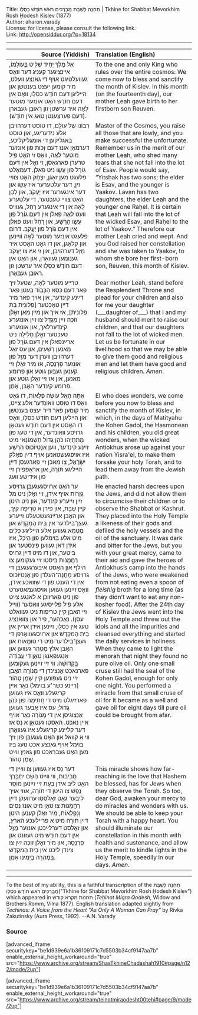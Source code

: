 <html>
<head></head>
<body>
Title: תְּחִנָה לְשַׁבָּת מְבָרְכִים רֹאשׁ חוֹדֶשׁ כִּסְלֵו | Tkhine for Shabbat Mevorkhim Rosh Ḥodesh Kislev (1877)<br />
Author: aharon.varady<br />
License: for license, please consult the following link.<br />
Link: <a href="http://opensiddur.org/?p=18134">http://opensiddur.org/?p=18134</a>
<p />
<hr />

<table style="margin-left: auto;margin-right: auto;" class="draggable">
<thead><tr><th id="x" style="text-align: right;">Source (Yiddish)</th><th style="text-align: left;">Translation (English)</th></tr></thead>
<tbody>
<tr>
<td style="vertical-align:top;" width="46%">
<div class="yiddish"><span lang="he">
אֵל מֶלֶךְ יָחִיד שַׁלִיט בְּעוֹלָמוֹ, אײנציגער קעניג דער װאָס געװעלטיגט אױף די גאנצע װעלט, מיר קומען יעצט בּענטשן און הײליגן דעם חוֹדֶשׁ כִּסְלֵו, װאָס אין דעם חוֹדֶשׁ האָט אונזער מוטער לֵאָה איר ערשטן זון רְאוּבֵן געבּארן (דעם פערצענטן טאג אין חוֹדֶשׁ). 
</span></div>
</td>
 
<td style="vertical-align:top;" width="53%">
<div class="english">
To the one and only King who rules over the entire cosmos: We come now to bless and sanctify the month of Kislev. In this month (on the fourteenth day), our mother Leah gave birth to her firstborn son Reuven. 
</div></td>
</tr>


<tr>
<td style="vertical-align:top;" width="46%">
<div class="yiddish"><span lang="he">
רִבּוֹנוֹ שֶׁל עוֹלָם, דו טוסט דערהױבּן אלע נידעריגע, און טוסט בּאגליקען די אומגליקליכע, דערמאָן אונז דעם זְכוּת פון אונזער מוטער לֵאָה, װאָס זי האָט פיל טרערן פארגאָסן, זי זאָל אין דעם גוֹרָל פון עֵשָׂו ניט פאלן. דעמאָלט פלעגט מען זאָגן, יִצְחָק האָט צװײ זין, דער עלטערער איז עֵשָׂו און דער אינגערער איז יַעֲקֹב, און לָבָן האָט צװײ טעכטער, די עלטערע לֵאָה און די אינגערע רָחֵל, געװיס װעט לֵאָה פאלן אין דעם גוֹרָל פון עֵשָׂו הָרָשָׁע, און רָחֵל װעט פאלן אין דעם גוֹרָל פון יַעֲקֹב. דרום פלעגט אונזער מוטער לֵאָה װײנען און קלאָגן, און דו גאָט האָסט איר מַזָּל דערהױבּן, און זי איז צו יַעֲקֹב גענומען געװאָרן, און האָט אין דעם חוֹדֶשׁ כִּסְלֵו איר ערשטן זון רְאוּבֵן געבּאָרן.
</span></div>
</td>
 
<td style="vertical-align:top;" width="53%">
<div class="english">
Master of the Cosmos, you raise all those that are lowly, and you make successful the unfortunate. Remember us in the merit of our mother Leah, who shed many tears that she not fall into the lot of Esav. People would say, “Yitsḥak has two sons; the elder is Esav, and the younger is Yaakov. Lavan has two daughters, the elder Leah and the younger one Raḥel. It is certain that Leah will fall into the lot of the wicked Esav, and Raḥel to the lot of Yaakov.” Therefore our mother Leah cried and wept. And you God raised her constellation and she was taken to Yaakov, to whom she bore her first-born son, Reuven, this month of Kislev.
</div></td>
</tr>


<tr>
<td style="vertical-align:top;" width="46%">
<div class="yiddish"><span lang="he">
טרײע מוטער לֵאָה, שטעל זיך פאר דעם כִּסֵא הַכָּבוֹד בּעטן פאר דײַנע קינדער, און אױך פאר מיר דײַן טאָכטער [פלונית בת פלונית], אז איך און מײַן מאן זאָלן זוֹכֶה זײַן מְגַדֵל צו זײַן אונזערע קינדערלאך, און אונזערע טעכטער זאָלן חָלִילָה ניט ארײַנפאלן אין דעם גוֹרָל פון מאנען רְשָׁעִים, און עס זאָל דערהױבּן װערן דער מַזָּל פון אונזער פַּרְנָסָה, אז מיר זאָלן זײ קענען געבּען גוטע און פרומע מאנען, און אז זײ זאָלן גוטע און פרומע קינדער האָבּן, אָמֵן.
</span></div>
</td>
 
<td style="vertical-align:top;" width="53%">
<div class="english">
Dear mother Leah, stand before the Resplendent Throne and plead for your children and also for me your daughter (___daughter of___) that I and my husband should merit to raise our children, and that our daughters not fall to the lot of wicked men. Let us be fortunate in our livelihood so that we may be able to give them good and religious men and let them have good and religious children. <em>Amen</em>.
</div></td>
</tr>


<tr>
<td style="vertical-align:top;" width="46%">
<div class="yiddish"><span lang="he">
אַתָּה הָאֵל עוֹשֶׂה פְלָאוֹת, דו גאָט װאָס דו טוסט װאונדער אלע צײַט, מיר קומען פאר דיר יעצט בענטשן און הײליגן דעם חוֹדֶשׁ כִּסְלֵו, װאָס דו האָסט אין דעם חוֹדֶשׁ געטאָן גרױסע װאונדער, אין די טעג פון מַתִּתְיָהוּ כֹּהֵן גָדוֹל חַשְׁמוֹנָאִי מיט זײַנע קינדער, װען אַנְטִיוֹכוּס הָרָשָׁע איז אױפגעשטאנען אױף דײַן פאָלק יִשְׂרָאֵל, צו מאכן זײ פארגעסן דײַן הײליגע תּוֹרָה, און אראָפּפירן זײ פון אידישע װעג׃ 
</span></div>
</td>
 
<td style="vertical-align:top;" width="53%">
<div class="english">
El who does wonders, we come before you now to bless and sanctify the month of Kislev, in which, in the days of Matityahu the Kohen Gadol, the Ḥasmonean and his children, you did great wonders, when the wicked Antiokhus arose up against your nation Yisra'el, to make them forsake your holy Torah, and to lead them away from the Jewish path. 
</div></td>
</tr>


<tr>
<td style="vertical-align:top;" width="46%">
<div class="yiddish"><span lang="he">
ער האָט ארױסגעגעבּן גרױסע גְזֵרוֹת אױף אידן, זײ זאָלן ניט מל זײַן זײערע קינדער, און ניט היטן קײן שַׁבָּת, און פירן א טְרֵיפָה קיך, און האָבּן ארײַנגעשטעלט זײערע געצן־בּילדער אין בֵּית הַמִקְדָשׁ און מְטַמֵא געװען אלע הײליגע כֵּלִים מיט אלע בּױמלען פון הֵיכָל, איז אידן דאן געװען פינסטער און בּיטער, און דו מיט דײַן גרױס רַחֲמָנוּת בּיסטו זײ געקומען צו הילף און האָסט איבּערגעגעבּן די גרױסע מַחֲנֶה־העלדן פון אַנְטִיוֹכוּס אין די הענט פון די שװאכע אידן, װאָס זײַנען געװען אױסגעמאטערט פון ניט פארזוכן א לאנגע צײַט אלע פיל פלײסיגע װאסער (װײל זײ האבן קײן טריפות ניט געװאלט עסן). נאָכהער, פיר און צװאנציג טעג אין כִּסְלֵו, זײַנען אידן ארײַן אין בֵּית הַמִקְדָשׁ און ארױסגעװאָרפן די געצן־בּילדער מיט די טוּמְאוֹת און האָבּן אלץ מְטַהֵר געװען און אָנגעפאנגן טאָן די עֲבוֹדָה בִּקְדוּשָׁה. װי זײ זײַנען געקומען פארנאכט אָנצינדן די מְנוֹרָה האָבּן זײ ניט געפונען קײן שֶׁמֶן טָהוֹר (רײנע כשר׳ע בױמל) נאָר אײן קריגעלע װאָס איז געװען פארזיגלט מיט די חֲתִימָה פון כֹּהֵן גָדוֹל; עס איז אָבּער געװען אָנצוגיסן אין די מְנוֹרָה נאָר אױף אײן נאכט. האָסטו געטאָן א נֵס אז דער קלײנע קריגעלע איז געװאָרן װי א קװאל און האָט געגעבּן פון זיך בּױמל אױף גאנצע אכט טעג בּיז מען האָט געבּראכט פון גאנץ װײַט שֶׁמֶן טָהוֹר. 
</span></div>
</td>
 
<td style="vertical-align:top;" width="53%">
<div class="english">
He enacted harsh decrees upon the Jews, and did not allow them to circumcise their children or to observe the Shabbat or Kashrut. They placed into the Holy Temple a likeness of their gods and defiled the holy vessels and the oil of the sanctuary. It was dark and bitter for the Jews, but you with your great mercy, came to their aid and gave the heroes of Antiokhus’s camp into the hands of the Jews, who were weakened from not eating even a spoon of <em>fleishig</em> broth for a long time (as they didn’t want to eat any non-kosher food). After the 24th day of Kislev the Jews went into the Holy Temple and threw out the idols and all the impurities and cleansed everything and started the daily services in holiness. When they came to light the menorah that night they found no pure olive oil. Only one small cruse still had the seal of the Kohen Gadol, enough for only one night. You performed a miracle from that small cruse of oil for it became as a well and gave oil for eight days till pure oil could be brought from afar. 
</div></td>
</tr>


<tr>
<td style="vertical-align:top;" width="46%">
<div class="yiddish"><span lang="he">
דער נֵס איז געװען צו װײַזן די חֲבִיבוּת, װי װײַט הַשֵׁם יִתְבָּרֵךְ האָט ליבּ אידן בְּעֵת זײ זײַנען מוֹסֵר נֶפֶשׁ צו היטן די תּוֹרָה, אזױ אױך ליבּער גאָט זאָלסטו ערװעקן דײַן רַחֲמָנוּת צו טאָן מיט אונז נִסִים וְנִפְלָאוֹת, מיר זאָלן קענען היטן דײַן תּוֹרָה מיט א פרײלעכע הארץ, און זאָלסט דערלײַכטן אונזער מַזָּל אין דעם חוֹדֶשׁ מיט געזונט און פַּרְנָסָה, און מיר זאָלן זוֹכֶה זײַן צו צינדן ליכט אין בֵּית הַמִקְדָשׁ בִּמְהֵרָה בְיָמֵינוּ אָמֵן.
</span></div>
</td>
 
<td style="vertical-align:top;" width="53%">
<div class="english">
This miracle shows how far-reaching is the love that Hashem be blessed, has for Jews when they observe the Torah. So too, dear God, awaken your mercy to do miracles and wonders with us. We should be able to keep your Torah with a happy heart. You should illuminate our constellation in this month with health and sustenance, and allow us the merit to kindle lights in the Holy Temple, speedily in our days. <em>Amen</em>.
</div></td>
</tr>
</tbody></table>

<hr />

To the best of my ability, this is a faithful transcription of the תְּחִנָה לְשַׁבָּת מְבָרְכִים רֹאשׁ חוֺדֶשׁ כִּסְלֵו("Tkhine for Shabbat Mevorkhim Rosh Ḥodesh Kislev") which appeared in תחנות מקרא קודש (<em>Teḥinot Miqra Qodesh</em>, Widow and Brothers Romm, Vilna 1877). English translation adapted slightly from <em>Techinas: A Voice from the Heart "As Only A Woman Can Pray"</em> by Rivka Zakutinsky (Aura Press, 1992). --A.N. Varady

<h3>Source</h3>

[advanced_iframe securitykey="be1d939e6a1b36109171c7d5503b34cf9147aa7b" enable_external_height_workaround="true" src="https://www.archive.org/stream/ShasTkhineChadashah1910#page/n122/mode/2up"]

[advanced_iframe securitykey="be1d939e6a1b36109171c7d5503b34cf9147aa7b" enable_external_height_workaround="true" src="https://www.archive.org/stream/teinotmiraodesht00tehi#page/9/mode/2up"]
</body>
</html>